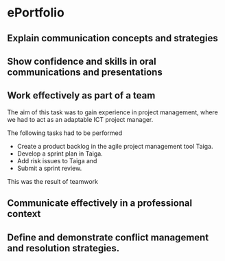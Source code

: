 # ePortfolio

## Explain communication concepts and strategies
## Show confidence and skills in oral communications and presentations

## Work effectively as part of a team
The aim of this task was to gain experience in project management, where we had to act as an adaptable ICT project manager. 

The following tasks had to be performed
- Create a product backlog in the agile project management tool Taiga.
- Develop a sprint plan in Taiga.
- Add risk issues to Taiga and
- Submit a sprint review.

This was the result of teamwork 

## Communicate effectively in a professional context
## Define and demonstrate conflict management and resolution strategies.
